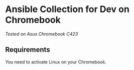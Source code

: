 # Ansible Collection for Dev on Chromebook

*Tested on Asus Chromebook C423*

## Requirements

You need to activate Linux on your Chromebook.
